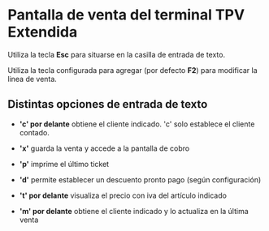 
# Pantalla de venta del terminal TPV Extendida

Utiliza la tecla **Esc** para situarse en la casilla de entrada de texto.

Utiliza la tecla configurada para agregar (por defecto **F2**) para modificar la linea de venta.

## Distintas opciones de entrada de texto

* **'c' por delante** obtiene el cliente indicado. 'c' solo establece el cliente contado.

* **'x'** guarda la venta y accede a la pantalla de cobro

* **'p'** imprime el último ticket

* **'d'** permite establecer un descuento pronto pago (según configuración)

* **'t' por delante** visualiza el precio con iva del artículo indicado

* **'m' por delante** obtiene el cliente indicado y lo actualiza en la última venta
